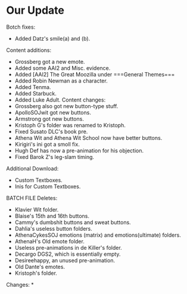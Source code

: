 # Our Update

Botch fixes:
  * Added Datz's smile(a) and (b).
  
Content additions:
  * Grossberg got a new emote.
  * Added some AAI2 and Misc. evidence.
  * Added [AAI2] The Great Moozilla under ===General Themes===
  * Added Robin Newman as a character.
  * Added Tenma.
  * Added Starbuck.
  * Added Luke Adult.
Content changes:
  * Grossberg also got new button-type stuff.
  * ApolloSOJwit got new buttons.
  * Armstrong got new buttons.
  * Kristoph G's folder was renamed to Kristoph.
  * Fixed Susato DLC's book pre.
  * Athena Wit and Athena Wit School now have better buttons.
  * Kirigiri's ini got a smoll fix.
  * Hugh Def has now a pre-animation for his objection.
  * Fixed Barok Z's leg-slam timing.

Additional Download:
  * Custom Textboxes.
  * Inis for Custom Textboxes.
 
BATCH FILE
Deletes:
  * Klavier Wit folder.
  * Blaise's 15th and 16th buttons.
  * Cammy's dumbshit buttons and sweat buttons.
  * Dahlia's useless button folders.
  * AthenaCykesSOJ emotions (matrix) and emotions(ultimate) folders.
  * AthenaH's Old emote folder.
  * Useless pre-animations in de Killer's folder.
  * Decargo DGS2, which is essentially empty.
  * Desireehappy, an unused pre-animation.
  * Old Dante's emotes.
  * Kristoph's folder.
  
Changes:
  * 
 
